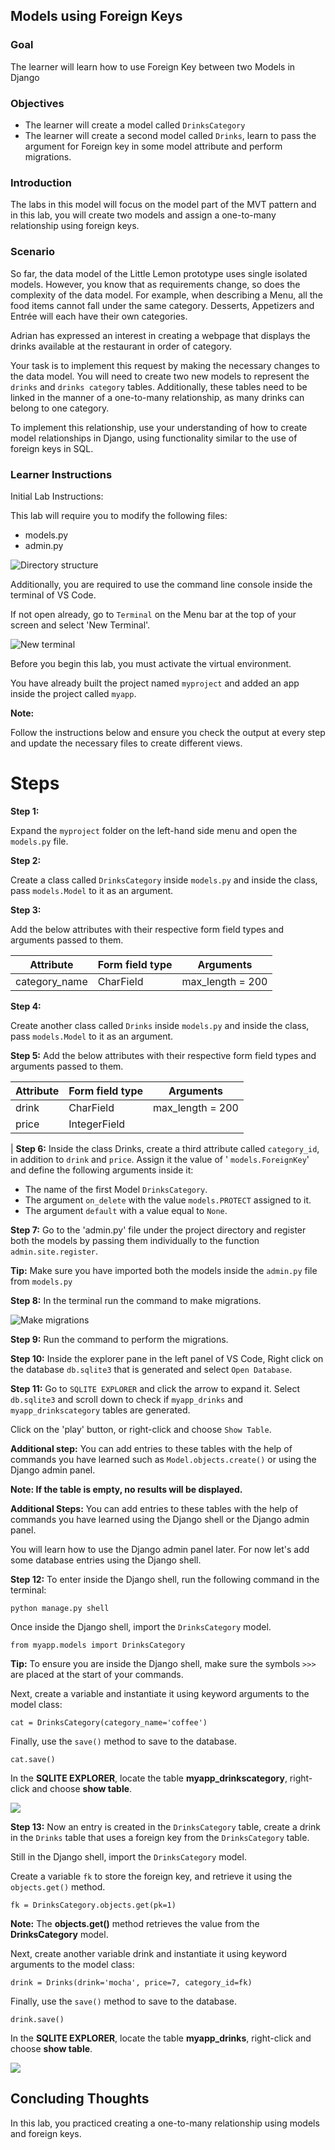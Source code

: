 ## Models using Foreign Keys

### Goal

The learner will learn how to use Foreign Key between two Models in Django

### Objectives

- The learner will create a model called ```DrinksCategory```
- The learner will create a second model called ```Drinks```, learn to pass the argument for Foreign key in some model attribute and perform migrations.



### Introduction

The labs in this model will focus on the model part of the MVT pattern and in this lab, you will create two models and assign a one-to-many relationship using foreign keys.

### Scenario

So far, the data model of the Little Lemon prototype uses single isolated models. However, you know that as requirements change, so does the complexity of the data model. For example, when describing a Menu, all the food items cannot fall under the same category. Desserts, Appetizers and Entrée will each have their own categories.

Adrian has expressed an interest in creating a webpage that displays the drinks available at the restaurant in order of category.

Your task is to implement this request by making the necessary changes to the data model. You will need to create two new models to represent the ```drinks``` and ```drinks category``` tables. Additionally, these tables need to be linked in the manner of a one-to-many relationship, as many drinks can belong to one category.

To implement this relationship, use your understanding of how to create model relationships in Django, using functionality similar to the use of foreign keys in SQL.

### Learner Instructions

Initial Lab Instructions:

This lab will require you to modify the following files:

- models.py
- admin.py

![Directory structure](assets/02_dir.png)

Additionally, you are required to use the command line console inside the terminal of VS Code.

If not open already, go to ```Terminal``` on the Menu bar at the top of your screen and select 'New Terminal'.

![New terminal](assets/02_terminal.png)

Before you begin this lab, you must activate the virtual environment.

You have already built the project named ```myproject``` and added an app inside the project called ```myapp```.

**Note:**


Follow the instructions below and ensure you check the output at every step and update the necessary files to create different views.

# Steps

**Step 1:**

Expand the ```myproject``` folder on the left-hand side menu and open the ```models.py``` file.

**Step 2:**

Create a class called ```DrinksCategory``` inside ```models.py``` and inside the class, pass ```models.Model``` to it as an argument.

**Step 3:**

Add the below attributes with their respective form field types and arguments passed to them.

| **Attribute** | **Form field type** | **Arguments** |
| --- | --- | --- |
| category\_name | CharField | max\_length = 200 |

**Step 4:**

Create another class called ```Drinks``` inside ```models.py``` and inside the class, pass ```models.Model``` to it as an argument.

**Step 5:**
Add the below attributes with their respective form field types and arguments passed to them.

| **Attribute** | **Form field type** | **Arguments** |
| --- | --- | --- |
| drink | CharField | max\_length = 200 |
| price | IntegerField |
 |
**Step 6:**
Inside the class Drinks, create a third attribute called ```category_id```, in addition to ```drink``` and ```price```. Assign it the value of ' ```models.ForeignKey```' and define the following arguments inside it:

- The name of the first Model ```DrinksCategory```.
- The argument ```on_delete``` with the value ```models.PROTECT``` assigned to it.
- The argument ```default``` with a value equal to ```None```.

**Step 7:**
Go to the 'admin.py' file under the project directory and register both the models by passing them individually to the function  ```admin.site.register```.

**Tip:** Make sure you have imported both the models inside the ```admin.py``` file from ```models.py```

**Step 8:**
 In the terminal run the command to make migrations.

![Make migrations](assets/02_migrations.png)

**Step 9:**
Run the command to perform the migrations.

**Step 10:**
Inside the explorer pane in the left panel of VS Code, Right click on the database ```db.sqlite3``` that is generated and select ```Open Database```.

**Step 11:**
Go to ```SQLITE EXPLORER``` and click the arrow to expand it. Select ```db.sqlite3``` and scroll down to check if ```myapp_drinks``` and ```myapp_drinkscategory``` tables are generated.

Click on the 'play' button, or right-click and choose ```Show Table```.

**Additional step:** You can add entries to these tables with the help of commands you have learned such as ```Model.objects.create()``` or using the Django admin panel.


**Note: If the table is empty, no results will be displayed.**

**Additional Steps:** You can add entries to these tables with the help of commands you have learned using the Django shell or the Django admin panel. 

You will learn how to use the Django admin panel later. For now let's add some database entries using the Django shell.

**Step 12:**
To enter inside the Django shell, run the following command in the terminal:

`python manage.py shell`

Once inside the Django shell, import the `DrinksCategory` model.

`from myapp.models import DrinksCategory`

**Tip:** To ensure you are inside the Django shell, make sure the symbols `>>>` are placed at the start of your commands.

Next, create a variable and instantiate it using keyword arguments to the model class:  

`cat = DrinksCategory(category_name='coffee')`


Finally, use the `save()` method to save to the database.

`cat.save()`

In the **SQLITE EXPLORER**, locate the table **myapp_drinkscategory**, right-click and choose **show table**.

![](assets/02_1.png)

**Step 13:**
Now an entry is created in the `DrinksCategory` table, create a drink in the `Drinks` table that uses a foreign key from the `DrinksCategory` table.

Still in the Django shell, import the `DrinksCategory` model.

Create a variable `fk` to store the foreign key, and retrieve it using the `objects.get()` method.

`fk = DrinksCategory.objects.get(pk=1)`


**Note:** The **objects.get()** method retrieves the value from the **DrinksCategory** model.  

Next, create another variable drink and instantiate it using keyword arguments to the model class: 

`drink = Drinks(drink='mocha', price=7, category_id=fk)`

Finally, use the `save()` method to save to the database.

`drink.save()`

In the **SQLITE EXPLORER**, locate the table **myapp_drinks**, right-click and choose **show table**.

![](assets/02_2.png)


## Concluding Thoughts

In this lab, you practiced creating a one-to-many relationship using models and foreign keys.